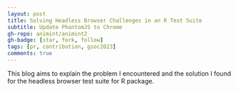 ```yaml
---
layout: post
title: Solving Headless Browser Challenges in an R Test Suite
subtitle: Update PhantomJS to Chrome
gh-repo: animint/animint2
gh-badge: [star, fork, follow]
tags: [pr, contribution, gsoc2023]
comments: true
---
```


This blog aims to explain the problem I encountered and the solution I found for the headless browser test suite for R package.
